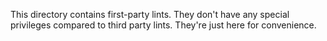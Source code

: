 This directory contains first-party lints. They don't have any special privileges compared to third party lints. They're just here for convenience.

